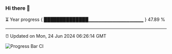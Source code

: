 ### Hi there 👋

⏳ Year progress { ██████████████▁▁▁▁▁▁▁▁▁▁▁▁▁▁▁▁ } 47.89 %

---

⏰ Updated on Mon, 24 Jun 2024 06:26:14 GMT

![Progress Bar CI](https://github.com/ZhaoGui/ZhaoGui/workflows/Progress%20Bar%20CI/badge.svg)
